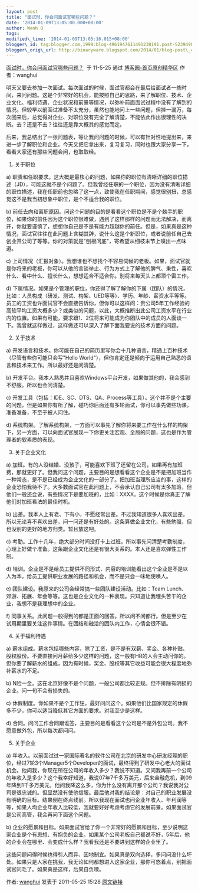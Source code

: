 ```yaml
--- 
layout: post 
title: "面试时，你会问面试官哪些问题？" 
date: '2014-01-09T13:05:00.000+08:00' 
author: Wenh Q
tags:
modified\_time: '2014-01-09T13:05:16.015+08:00' 
blogger\_id: tag:blogger.com,1999:blog-4961947611491238191.post-5239490094997764662
blogger\_orig\_url: http://binaryware.blogspot.com/2014/01/blog-post\_4659.html
---
```

[面试时，你会问面试官哪些问题？](http://www.cnblogs.com/wanghui9072229/archive/2011/05/25/2056698.html)  于
11-5-25 通过 [博客园-首页原创精华区](http://www.cnblogs.com/)
作者：wanghui





明天又要去参加一次面试。每次面试的时候，面试官都会在最后给面试者一些时间，来问问题。这是个非常好的机会，能按照自己的思路，来了解职位、技术、企业文化、福利待遇、企业状况和前景等情况，以弥补前面面试过程中没有了解到的情况。但较早以前面试准备不太充分，虽然也能地问上一些问题，但挂一漏万，每次回来后，总觉得对企业、对职位没有完全了解清楚，不能依此作出很理性的决断。去？还是不去？往往还是靠大概其的感觉而定。



后来，我总结出了一张问题表，等让我问问题的时候，可以有针对性地提出来，来进一步了解职位和企业。今天又把它拿出来，复习复习，同时也跟大家分享一下，看看大家还有那些问题会问，也取取经。



1. 关于职位



a)
职责和任职要求。这大概是最核心的问题，如果你的职位有清晰详细的职位描述（JD），可能这就不是个问题了。但我曾经任职的一个职位，因为没有清晰详细的职位描述，我在任职前也忽略了这一点，致使我在任职期间，感觉很别扭，总感觉这不是我当初想象中职位，是个不适合我的职位。



b)
前任去向和离职原因。问这个问题的目的是看看这个职位是不是个棘手的职位，如果你的前任因为这个职位很难做，遇到了这样那样的问题而无法解决，而离开，你就要谨慎了，想想你自己是不是有能力超越你的前任。但是，如果真是这种情况，面试官往往在此问题上含糊其辞，说什么这是个新职位，或者说前任自己去创业开公司了等等。你的对策就是"刨根问底"，寄希望从细枝末节上嗅出一点味道。



c)
上司情况（汇报对象）。我想谁也不想找个不容易伺候的老板。如果，面试官就是你将来的老板，你可以从他的言谈举止、行为方式上了解他的脾气、秉性，喜欢什么、看中什么、擅长什么，想想适合不适合你。别将来每天头上都顶个雷工作。



d)
下属情况。如果是个管理的职位，你还得了解了解你的下属（团队）的情况，比如：人员构成（研发、测试、构架、UED等等）、学历、年龄、薪资水平等等。员工的工资也许面试官不会直接告诉你，但你可以这样问：贵公司5年工作经验的高软平均工资大概多少？或类似的问题，以此，大概推断出此公司工资水平在行业内的位置。如果有可能，要求跟1、2位将来可能成为你团队中的成员的人面谈一下。我曾就这样做过，这样做还可以深入了解下面我要说的技术方面的问题。



2. 关于技术



a)
开发语言和技术。你可能在自己的简历里写你会十几种语言，精通上百种技术（尽管有些你可能只会写"Hello
World"），但你肯定还是倾向于运用自己熟悉的语言和技术来工作。所以最好还是问清楚。



b)
开发平台。我本人熟悉并且喜欢Windows平台开发，如果做其他的，我会感到不舒服。所以也会问清楚。



c)
开发工具（包括：IDE、SC、DTS、QA、Process等工具）。这个并不是个主要的问题，但是如果你有所了解，碰巧你后面还有多轮面试，你可以事先做些功课，准备准备，不至于被人问住。



d)
系统构架。了解系统构架，一方面可以事先了解你将来要工作在什么样的构架下，另一方面，可以向面试官展现一下你更关注宏观、全局的问题，这也是作为管理者的软素质的表现。



3. 关于企业文化



a)
加班。有的人没结婚、没孩子，可能喜欢下班了还留在公司，如果再有加班费，那就更好了。但我问这个问题，主要目的是想看看这个企业是不是把加班当作一种常态，是不是已经成为企业文化的一部分了。把加班当理所应当的事，这样的企业恐怕我待不了。大多数面试官在此问题上，不会承认自己公司有太多加班，但他们一般还会说，有些情况下是要加班的，比如：XXXX。这个时候是你真正了解他们对加班看法的最佳时机。



b)
出差。我本人上有老、下有小，不愿经常出差。不过我知道很多人喜欢出差。所以无论喜不喜欢出差，问一问还是有好处的。这条算做企业文化，有些勉强，但也没别的更好的地方归类。暂且放这吧。



c)
考勤。工作十几年，绝大部分时间没打卡上过班。所以事先问清楚考勤制度，心理上好做个准备。这条跟企业文化还是有很大关系的。本人还是喜欢弹性工作制。



d)
培训。企业是不是给员工提供不同形式、内容的培训能看出这个企业是不是以人为本，给员工提供职业发展的路径和机会，而不是只会一味地使唤人。



e) 团队建设。我原来的公司会经常搞一些团队建设活动。比如：Team
Lunch、郊游、拓展、年会等等。这也是企业文化的一种表现。只知道让我埋头苦干的企业，我想不是我理想中的企业。



f)
同事关系。此问题一般得到的都是正面的回答。所以问不问都行。但是至少在试用期里要关注这件事情。在团结和融洽的团队内工作，心情会很不错。



4. 关于福利待遇



a)
薪水组成。薪水包括哪些内容，除了工资，是不是有双薪、奖金、各种补贴、股权股份。不要直接问月薪给多少这样的问题，这一般有HR的人会主动问你的。但你要了解薪水的组成，因为有时候，奖金、股权等其它收益可能会很大程度地弥补薪水的不足。



b)
N险一金。这在北京好像不是个问题，一般公司都比较正规。但不排除有阴损的企业。问一句不会有损失的。



c)
休假制度。你如果不是个工作狂，最好问问这个。如果他们比国家规定的休假多不少，你可以适当降低其它方面的要求。对我至少是这样。



d)
合同。问问工作合同跟谁签，主要目的是看看这个公司是不是外包公司。我不愿意做外包，所以每次都问问。



5. 关于企业



a)
年收入。以前面试过一家国际著名的软件公司在北京的研发中心研发经理的职位，经过7轮3个Manager5个Developer的面试，最终得到了研发中心老大的面试机会。他问我，你现在所在公司的年收入多少？我说不知道。又问我再前一个公司的年收入是多少？这个我幸好知道，我说07年7千多万美元，后来金融危机，到09年降到1千多万美元，他问我降这么多，你为什么没有离开那个公司？我说我对公司是很忠诚的。但显然没有使他信服。最后他对我的结论是：对自己的职业发展没有明确的目标。结果倒在终点线前。所以我现在面试也问企业年收入、年利润等等，如果人均企业年收入比较低，我就要好好考虑考虑它的发展前景。如果面试官是公司高管，我会再问下面这个问题。



b)
企业的愿景和目标。如果面试官给了你一个非常好的愿景和目标，至少说明这家企业是个有思想、有抱负的企业。如果某个公司老板自己都说不好，5年后，他的企业会在哪里、会变成什么样？我看我还是不要进到这样的企业里了。



这些问题问得时候也得引人而异、因地制宜。如果真是双向选择，多问问没什么坏处。如果只是人家在挑我，我无论如何都想进入这家企业，那你可悠着点，别把面试官问毛了。如果真是这样，后果自负噢。



作者: [wanghui](http://www.cnblogs.com/wanghui9072229/) 发表于
2011-05-25 15:28
[原文链接](http://www.cnblogs.com/wanghui9072229/archive/2011/05/25/2056698.html)
